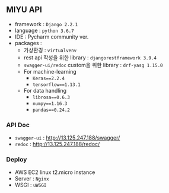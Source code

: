 ## MIYU API
- framework : `Django 2.2.1`
- language : `python 3.6.7`
- IDE : Pycharm community ver.
- packages :
    - 가상환경 : `virtualvenv`
    - rest api 작성을 위한 library : `djangorestframework 3.9.4`
    - `swagger-ui/redoc` custom을 위한 library : `drf-yasg 1.15.0`
    - For machine-learning
        - `Keras==2.2.4`
        - `tensorflow==1.13.1`
    - For data handling
        - `librosa==0.6.3`
        - `numpy==1.16.3`
        - `pandas==0.24.2`

### API Doc
- `swagger-ui` : <a href="http://13.125.247.188/swagger/">http://13.125.247.188/swagger/</a>
- `redoc` : <a href="http://13.125.247.188/redoc/">http://13.125.247.188/redoc/</a>

### Deploy

- AWS EC2 linux t2.micro instance
- Server : `Nginx` 
- WSGI : `uWSGI`